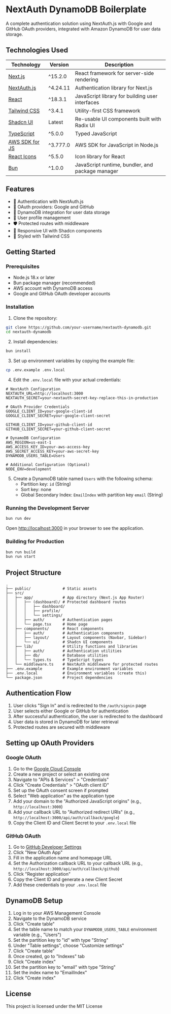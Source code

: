 # NextAuth DynamoDB Boilerplate

A complete authentication solution using NextAuth.js with Google and GitHub OAuth providers, integrated with Amazon DynamoDB for user data storage.

## Technologies Used

| Technology                | Version       | Description                                     |
|---------------------------|---------------|-------------------------------------------------|
| [Next.js](https://nextjs.org/) | ^15.2.0 | React framework for server-side rendering       |
| [NextAuth.js](https://next-auth.js.org/) | ^4.24.11 | Authentication library for Next.js         |
| [React](https://reactjs.org/) | ^18.3.1 | JavaScript library for building user interfaces |
| [Tailwind CSS](https://tailwindcss.com/) | ^3.4.1 | Utility-first CSS framework                |
| [Shadcn UI](https://ui.shadcn.com/) | Latest | Re-usable UI components built with Radix UI     |
| [TypeScript](https://www.typescriptlang.org/) | ^5.0.0 | Typed JavaScript                            |
| [AWS SDK for JS](https://aws.amazon.com/sdk-for-javascript/) | ^3.777.0 | AWS SDK for JavaScript in Node.js           |
| [React Icons](https://react-icons.github.io/react-icons/) | ^5.5.0 | Icon library for React                      |
| [Bun](https://bun.sh/) | ^1.0.0 | JavaScript runtime, bundler, and package manager |

## Features

- 🔐 Authentication with NextAuth.js
- 🔑 OAuth providers: Google and GitHub
- 💾 DynamoDB integration for user data storage
- 👤 User profile management
- 🛡️ Protected routes with middleware
- 📱 Responsive UI with Shadcn components
- 🎨 Styled with Tailwind CSS

## Getting Started

### Prerequisites

- Node.js 18.x or later
- Bun package manager (recommended)
- AWS account with DynamoDB access
- Google and GitHub OAuth developer accounts

### Installation

1. Clone the repository:

```bash
git clone https://github.com/your-username/nextauth-dynamodb.git
cd nextauth-dynamodb
```

2. Install dependencies:

```bash
bun install
```

3. Set up environment variables by copying the example file:

```bash
cp .env.example .env.local
```

4. Edit the `.env.local` file with your actual credentials:

```env
# NextAuth Configuration
NEXTAUTH_URL=http://localhost:3000
NEXTAUTH_SECRET=your-nextauth-secret-key-replace-this-in-production

# OAuth Provider Credentials
GOOGLE_CLIENT_ID=your-google-client-id
GOOGLE_CLIENT_SECRET=your-google-client-secret

GITHUB_CLIENT_ID=your-github-client-id
GITHUB_CLIENT_SECRET=your-github-client-secret

# DynamoDB Configuration
AWS_REGION=us-east-1
AWS_ACCESS_KEY_ID=your-aws-access-key
AWS_SECRET_ACCESS_KEY=your-aws-secret-key
DYNAMODB_USERS_TABLE=Users

# Additional Configuration (Optional)
NODE_ENV=development
```

5. Create a DynamoDB table named `Users` with the following schema:
   - Partition key: `id` (String)
   - Sort key: none
   - Global Secondary Index: `EmailIndex` with partition key `email` (String)

### Running the Development Server

```bash
bun run dev
```

Open [http://localhost:3000](http://localhost:3000) in your browser to see the application.

### Building for Production

```bash
bun run build
bun run start
```

## Project Structure

```
.
├── public/              # Static assets
├── src/
│   ├── app/             # App directory (Next.js App Router)
│   │   ├── (dashboard)/ # Protected dashboard routes
│   │   │   ├── dashboard/
│   │   │   ├── profile/
│   │   │   └── settings/
│   │   ├── auth/        # Authentication pages
│   │   └── page.tsx     # Home page
│   ├── components/      # React components
│   │   ├── auth/        # Authentication components
│   │   ├── layout/      # Layout components (Navbar, Sidebar)
│   │   └── ui/          # Shadcn UI components
│   ├── lib/             # Utility functions and libraries
│   │   ├── auth/        # Authentication utilities
│   │   ├── db/          # Database utilities
│   │   └── types.ts     # TypeScript types
│   └── middleware.ts    # NextAuth middleware for protected routes
├── .env.example         # Example environment variables
├── .env.local           # Environment variables (create this)
└── package.json         # Project dependencies
```

## Authentication Flow

1. User clicks "Sign In" and is redirected to the `/auth/signin` page
2. User selects either Google or GitHub for authentication
3. After successful authentication, the user is redirected to the dashboard
4. User data is stored in DynamoDB for later retrieval
5. Protected routes are secured with middleware

## Setting up OAuth Providers

### Google OAuth

1. Go to the [Google Cloud Console](https://console.cloud.google.com/)
2. Create a new project or select an existing one
3. Navigate to "APIs & Services" > "Credentials"
4. Click "Create Credentials" > "OAuth client ID"
5. Set up the OAuth consent screen if prompted
6. Select "Web application" as the application type
7. Add your domain to the "Authorized JavaScript origins" (e.g., `http://localhost:3000`)
8. Add your callback URL to "Authorized redirect URIs" (e.g., `http://localhost:3000/api/auth/callback/google`)
9. Copy the Client ID and Client Secret to your `.env.local` file

### GitHub OAuth

1. Go to [GitHub Developer Settings](https://github.com/settings/developers)
2. Click "New OAuth App"
3. Fill in the application name and homepage URL
4. Set the Authorization callback URL to your callback URL (e.g., `http://localhost:3000/api/auth/callback/github`)
5. Click "Register application"
6. Copy the Client ID and generate a new Client Secret
7. Add these credentials to your `.env.local` file

## DynamoDB Setup

1. Log in to your AWS Management Console
2. Navigate to the DynamoDB service
3. Click "Create table"
4. Set the table name to match your `DYNAMODB_USERS_TABLE` environment variable (e.g., "Users")
5. Set the partition key to "id" with type "String"
6. Under "Table settings", choose "Customize settings"
7. Click "Create table"
8. Once created, go to "Indexes" tab
9. Click "Create index"
10. Set the partition key to "email" with type "String"
11. Set the index name to "EmailIndex"
12. Click "Create index"

## License

This project is licensed under the MIT License
